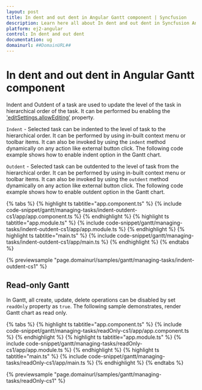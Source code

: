 ```yaml
---
layout: post
title: In dent and out dent in Angular Gantt component | Syncfusion
description: Learn here all about In dent and out dent in Syncfusion Angular Gantt component of Syncfusion Essential JS 2 and more.
platform: ej2-angular
control: In dent and out dent 
documentation: ug
domainurl: ##DomainURL##
---
```


# In dent and out dent in Angular Gantt component

Indent and Outdent of a task are used to update the level of the task in hierarchical order of the task. It can be performed bu enabling the ['editSettings.allowEditing'](https://ej2.syncfusion.com/angular/documentation/api/gantt/editSettings/#allowediting) property.

`Indent` - Selected task can be indented to the level of task to the hierarchical order. It can be performed by using in-built context menu or toolbar items. It can also be invoked by using the `indent` method dynamically on any action like external button click. The following code example shows how to enable indent option in the Gantt chart.

`Outdent` - Selected task can be outdented to the level of task from the hierarchical order. It can be performed by using in-built context menu or toolbar items. It can also be invoked by using the `outdent` method dynamically on any action like external button click. The following code example shows how to enable outdent option in the Gantt chart.

{% tabs %}
{% highlight ts tabtitle="app.component.ts" %}
{% include code-snippet/gantt/managing-tasks/indent-outdent-cs1/app/app.component.ts %}
{% endhighlight %}
{% highlight ts tabtitle="app.module.ts" %}
{% include code-snippet/gantt/managing-tasks/indent-outdent-cs1/app/app.module.ts %}
{% endhighlight %}
{% highlight ts tabtitle="main.ts" %}
{% include code-snippet/gantt/managing-tasks/indent-outdent-cs1/app/main.ts %}
{% endhighlight %}
{% endtabs %}
  
{% previewsample "page.domainurl/samples/gantt/managing-tasks/indent-outdent-cs1" %}

## Read-only Gantt

In Gantt, all create, update, delete operations can be disabled by set `readOnly` property as `true`. The following sample demonstrates, render Gantt chart as read only.

{% tabs %}
{% highlight ts tabtitle="app.component.ts" %}
{% include code-snippet/gantt/managing-tasks/readOnly-cs1/app/app.component.ts %}
{% endhighlight %}
{% highlight ts tabtitle="app.module.ts" %}
{% include code-snippet/gantt/managing-tasks/readOnly-cs1/app/app.module.ts %}
{% endhighlight %}
{% highlight ts tabtitle="main.ts" %}
{% include code-snippet/gantt/managing-tasks/readOnly-cs1/app/main.ts %}
{% endhighlight %}
{% endtabs %}
  
{% previewsample "page.domainurl/samples/gantt/managing-tasks/readOnly-cs1" %}